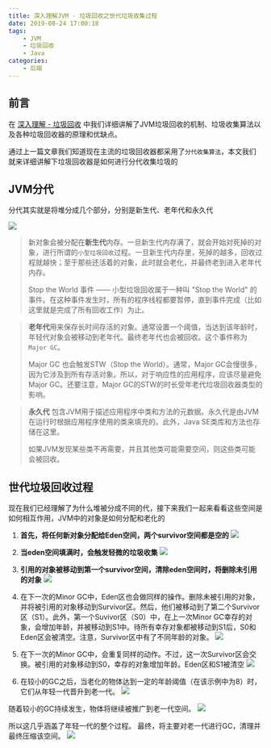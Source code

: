 ```yaml
---
title: 深入理解JVM - 垃圾回收之世代垃圾收集过程
date: 2019-08-24 17:00:18
tags:
    - JVM
    - 垃圾回收
    - Java
categories:
    - 后端
---
```


## 前言

在 [深入理解 - 垃圾回收](https://binchencoder.github.io/2019/08/23/%E6%B7%B1%E5%85%A5%E7%90%86%E8%A7%A3JVM%20-%20%E5%9E%83%E5%9C%BE%E5%9B%9E%E6%94%B6/) 中我们详细讲解了JVM垃圾回收的机制、垃圾收集算法以及各种垃圾回收器的原理和优缺点。

通过上一篇文章我们知道现在主流的垃圾回收器都采用了`分代收集算法`，本文我们就来详细讲解下垃圾回收器是如何进行分代收集垃圾的

## JVM分代

分代其实就是将堆分成几个部分，分别是新生代、老年代和永久代

![](./hotspot-heap-structure.png)

> 新对象会被分配在**新生代**内存。一旦新生代内存满了，就会开始对死掉的对象，进行所谓的`小型垃圾回收`过程。一旦新生代内存里，死掉的越多，回收过程就越快；至于那些还活着的对象，此时就会老化，并最终老到进入老年代内存。
> 
> Stop the World 事件 —— 小型垃圾回收属于一种叫 "Stop the World" 的事件。在这种事件发生时，所有的程序线程都要暂停，直到事件完成（比如这里就是完成了所有回收工作）为止。

> **老年代**用来保存长时间存活的对象。通常设置一个阈值，当达到该年龄时，年轻代对象会被移动到老年代。最终老年代也会被回收。这个事件称为`Major GC`。
> 
> Major GC 也会触发STW（Stop the World）。通常，Major GC会慢很多，因为它涉及到所有存活对象。所以，对于响应性的应用程序，应该尽量避免Major GC。还要注意，Major GC的STW的时长受年老代垃圾回收器类型的影响。

> **永久代** 包含JVM用于描述应用程序中类和方法的元数据。永久代是由JVM在运行时根据应用程序使用的类来填充的。此外，Java SE类库和方法也存储在这里。
> 
> 如果JVM发现某些类不再需要，并且其他类可能需要空间，则这些类可能会被回收。


## 世代垃圾回收过程

现在我们已经理解了为什么堆被分成不同的代，接下来我们一起来看看这些空间是如何相互作用，JVM中的对象是如何分配和老化的

1. **首先，将任何新对象分配给Eden空间，两个survivor空间都是空的**
![](./object-allocation.png)

2. **当eden空间填满时，会触发轻微的垃圾收集**
![](./filling-eden-space.png)

3. **引用的对象被移动到第一个survivor空间，清除eden空间时，将删除未引用的对象**
![](./coping-referenced-objects.png)

4. 在下一次的Minor GC中，Eden区也会做同样的操作。删除未被引用的对象，并将被引用的对象移动到Survivor区。然后，他们被移动到了第二个Survivor区（S1）。此外，第一个Suvivor区（S0）中，在上一次Minor GC幸存的对象，会增加年龄，并被移动到S1中。待所有幸存对象都被移动到S1后，S0和Eden区会被清空。注意，Survivor区中有了不同年龄的对象。
![](./object-aging.png)

5. 在下一次的Minor GC中，会重复同样的动作。不过，这一次Survivor区会交换。被引用的对象移动到S0，幸存的对象增加年龄。Eden区和S1被清空
![](./additional-aging.png)

6. 在较小的GC之后，当老化的物体达到一定的年龄阈值（在该示例中为8）时，它们从年轻一代晋升到老一代。
![](./promotion1.png)

随着较小的GC持续发生，物体将继续被推广到老一代空间。
![](./promotion2.png)

所以这几乎涵盖了年轻一代的整个过程。 最终，将主要对老一代进行GC，清理并最终压缩该空间。
![](./gc-process-summary.png)